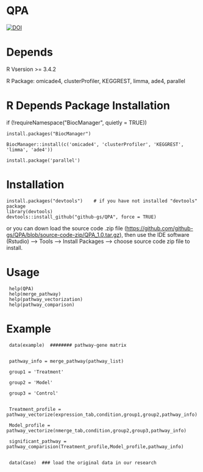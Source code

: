
# QPA
[![DOI](https://zenodo.org/badge/171402784.svg)](https://zenodo.org/badge/latestdoi/171402784)

# Depends
R Vsersion >= 3.4.2

R Package: omicade4, clusterProfiler, KEGGREST, limma, ade4, parallel

# R Depends Package Installation
if (!requireNamespace("BiocManager", quietly = TRUE))

    install.packages("BiocManager")
    
    BiocManager::install(c('omicade4', 'clusterProfiler', 'KEGGREST', 'limma', 'ade4'))

    install.package('parallel')
    
    
# Installation

    install.packages("devtools")    # if you have not installed "devtools" package
    library(devtools)
    devtools::install_github("github-gs/QPA", force = TRUE)

or you can down load the source code .zip file (https://github.com/github-gs/QPA/blob/source-code-zip/QPA_1.0.tar.gz), then use the IDE software (Rstudio) --> Tools --> Install Packages --> choose source code zip file to install. 


# Usage
     help(QPA)
     help(merge_pathway)
     help(pathway_vectorization)
     help(pathway_comparison)

# Example

     data(example)  ######## pathway-gene matrix


     pathway_info = merge_pathway(pathway_list)

     group1 = 'Treatment'

     group2 = 'Model'

     group3 = 'Control'


     Treatment_profile = pathway_vectorize(expression_tab,condition,group1,group2,pathway_info)

     Model_profile = pathway_vectorize(nmerge_tab,condition,group2,group3,pathway_info)

     significant_pathway = pathway_comparision(Treatment_profile,Model_profile,pathway_info)
     
     
     data(Case)  ### load the original data in our research

